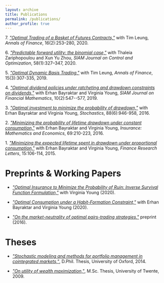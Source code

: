 ```yaml
---
layout: archive
title: Publications 
permalink: /publications/
author_profile: true
---
```


<!-- {% include base_path %}

{% for post in site.publications reversed %}
  {% include archive-single.html %}
{% endfor %} -->

7\. [_"Optimal Trading of a Basket of Futures Contracts,"_](http://arxiv.org/abs/1910.04943) with Tim Leung, _Annals of Finance_, 16(2):253–280, 2020. 

6\. [_"Predictable forward utility: the binomial case,"_](http://arxiv.org/abs/1611.04494) with Thaleia Zariphopoulou and Xun Yu Zhou, _SIAM Journal on Control and Optimization_, 58(1):327–347, 2020. 

5\. [_"Optimal Dynamic Basis Trading,"_](https://arxiv.org/abs/1809.05961) with Tim Leung, _Annals of Finance_, 15(3):307-335, 2019. 

4\. [_"Optimal dividend policies under ratcheting and drawdown constraints on dividends,"_](http://arxiv.org/abs/1806.07499) with Erhan Bayraktar and Virginia Young, _SIAM Journal on Financial Mathematics_, 10(2):547--577, 2019. 

3\. [_"Optimal investment to minimize the probability of drawdown,"_](http://arxiv.org/abs/1506.00166) with Erhan Bayraktar and Virginia Young, _Stochastics_, 88(6):946-958, 2016.

2\. [_"Minimizing the probability of lifetime drawdown under constant consumption,"_](http://arxiv.org/abs/1507.08713) with Erhan Bayraktar and Virginia Young, _Insurance: Mathematics and Economics_, 69:210-223, 2016.

1\. [_"Minimizing the expected lifetime spent in drawdown under proportional consumption,"_](http://arxiv.org/abs/1508.01914) with Erhan Bayraktar and Virginia Young, _Finance Research Letters_, 15:106-114, 2015.


# Preprints & Working Papers
* [_"Optimal Insurance to Minimize the Probability of Ruin: Inverse Survival Function Formulation,"_](https://arxiv.org/abs/2012.03798) with Virginia Young (2020).

* [_"Optimal Consumption under a Habit-Formation Constraint,"_](https://arxiv.org/abs/2012.02277) with Erhan Bayraktar and Virginia Young (2020).

* [_"On the market-neutrality of optimal pairs-trading strategies,"_](http://arxiv.org/abs/1608.08268) preprint (2016).


# Theses

* [_"Stochastic modeling and methods for portfolio management in cointegrated markets,"_](../files/2014Angoshtari.pdf), D.Phil. Thesis, University of Oxford, 2014.

* [_"On utility of wealth maximization,"_](../files/2009Angoshtari.pdf), M.Sc. Thesis, University of Twente, 2009.
